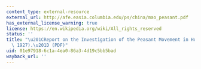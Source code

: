 ```yaml
---
content_type: external-resource
external_url: http://afe.easia.columbia.edu/ps/china/mao_peasant.pdf
has_external_license_warning: true
license: https://en.wikipedia.org/wiki/All_rights_reserved
status: ''
title: "\u201CReport on the Investigation of the Peasant Movement in Hunan (March\
  \ 1927).\u201D (PDF)"
uid: 01e97918-6c1a-4ea0-86a3-4d19c5bb5bad
wayback_url: ''
---
```

